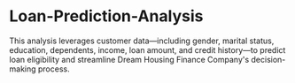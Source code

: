 # Loan-Prediction-Analysis
This analysis leverages customer data—including gender, marital status, education, dependents, income, loan amount, and credit history—to predict loan eligibility and streamline Dream Housing Finance Company's decision-making process.
